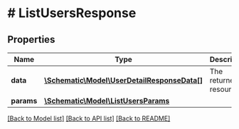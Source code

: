 # # ListUsersResponse

## Properties

Name | Type | Description | Notes
------------ | ------------- | ------------- | -------------
**data** | [**\Schematic\Model\UserDetailResponseData[]**](UserDetailResponseData.md) | The returned resources |
**params** | [**\Schematic\Model\ListUsersParams**](ListUsersParams.md) |  |

[[Back to Model list]](../../README.md#models) [[Back to API list]](../../README.md#endpoints) [[Back to README]](../../README.md)

